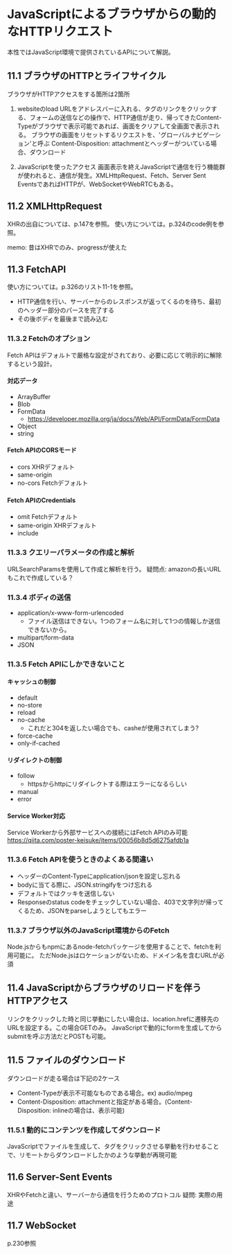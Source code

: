 # JavaScriptによるブラウザからの動的なHTTPリクエスト
本性ではJavaScript環境で提供されているAPIについて解説。

## 11.1 ブラウザのHTTPとライフサイクル
ブラウザがHTTPアクセスをする箇所は2箇所
1. websiteのload
URLをアドレスバーに入れる、<a>タグのリンクをクリックする、フォームの送信などの操作で、HTTP通信が走り、帰ってきたContent-Typeがブラウザで表示可能であれば、画面をクリアして全画面で表示される。
ブラウザの画面をリセットするリクエストを、'グローバルナビゲーション'と呼ぶ
Content-Disposition: attachmentとヘッダーがついている場合、ダウンロード

2. JavaScriptを使ったアクセス
画面表示を終えJavaScriptで通信を行う機能群が使われると、通信が発生。XMLHttpRequest、Fetch、Server Sent EventsであればHTTPが、WebSocketやWebRTCもある。

## 11.2 XMLHttpRequest
XHRの出自については、p.147を参照。
使い方については。p.324のcode例を参照。

memo: 昔はXHRでのみ、progressが使えた

## 11.3 FetchAPI
使い方については。p.326のリスト11-1を参照。
- HTTP通信を行い、サーバーからのレスポンスが返ってくるのを待ち、最初のヘッダー部分のパースを完了する
- その後ボディを最後まで読み込む

### 11.3.2 Fetchのオプション
Fetch APIはデフォルトで厳格な設定がされており、必要に応じて明示的に解除するという設計。

#### 対応データ
- ArrayBuffer
- Blob
- FormData
  - https://developer.mozilla.org/ja/docs/Web/API/FormData/FormData
- Object
- string

#### Fetch APIのCORSモード
- cors XHRデフォルト
- same-origin
- no-cors Fetchデフォルト

#### Fetch APIのCredentials
- omit Fetchデフォルト
- same-origin XHRデフォルト
- include

### 11.3.3 クエリーパラメータの作成と解析
URLSearchParamsを使用して作成と解析を行う。
疑問点: amazonの長いURLもこれで作成している？

### 11.3.4 ボディの送信

- application/x-www-form-urlencoded
  - ファイル送信はできない。1つのフォーム名に対して1つの情報しか送信できないから。
- multipart/form-data
- JSON

### 11.3.5 Fetch APIにしかできないこと

#### キャッシュの制御
- default
- no-store
- reload
- no-cache
  - これだと304を返したい場合でも、casheが使用されてしまう?
- force-cache
- only-if-cached

#### リダイレクトの制御
- follow
  - httpsからhttpにリダイレクトする際はエラーになるらしい
- manual
- error

#### Service Worker対応
Service Workerから外部サービスへの接続にはFetch APIのみ可能
https://qiita.com/poster-keisuke/items/00056b8d5d6275afdb1a

### 11.3.6 Fetch APIを使うときのよくある間違い
- ヘッダーのContent-Typeにapplication/jsonを設定し忘れる
- bodyに当てる際に、JSON.stringifyをつけ忘れる
- デフォルトではクッキを送信しない
- Responseのstatus codeをチェックしていない場合、403で文字列が帰ってくるため、JSONをparseしようとしてもエラー

### 11.3.7 ブラウザ以外のJavaScript環境からのFetch
Node.jsからもnpmにあるnode-fetchパッケージを使用することで、fetchを利用可能に。
ただNode.jsはロケーションがないため、ドメイン名を含むURLが必須

## 11.4 JavaScriptからブラウザのリロードを伴うHTTPアクセス
リンクをクリックした時と同じ挙動にしたい場合は、location.hrefに遷移先のURLを設定する。この場合GETのみ。
JavaScriptで動的にformを生成してからsubmitを呼ぶ方法だとPOSTも可能。

## 11.5 ファイルのダウンロード
ダウンロードが走る場合は下記の2ケース
- Content-Typeが表示不可能なものである場合。ex) audio/mpeg
- Content-Disposition: attachmentと指定がある場合。(Content-Disposition: inlineの場合は、表示可能)

### 11.5.1 動的にコンテンツを作成してダウンロード
JavaScriptでファイルを生成して、<a>タグをクリックさせる挙動を行わせることで、リモートからダウンロードしたかのような挙動が再現可能

## 11.6 Server-Sent Events
XHRやFetchと違い、サーバーから通信を行うためのプロトコル
疑問: 実際の用途

## 11.7 WebSocket
p.230参照
